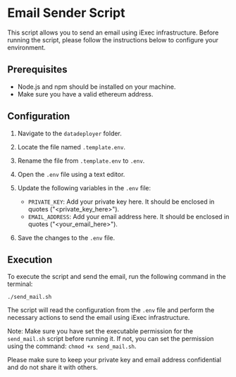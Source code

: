 # Email Sender Script

This script allows you to send an email using iExec infrastructure. Before running the script, please follow the instructions below to configure your environment.

## Prerequisites

- Node.js and npm should be installed on your machine.
- Make sure you have a valid ethereum address.

## Configuration

1. Navigate to the `datadeployer` folder.

2. Locate the file named `.template.env`.

3. Rename the file from `.template.env` to `.env`.

4. Open the `.env` file using a text editor.

5. Update the following variables in the `.env` file:

   - `PRIVATE_KEY`: Add your private key here. It should be enclosed in quotes ("<private_key_here>").
   - `EMAIL_ADDRESS`: Add your email address here. It should be enclosed in quotes ("<your_email_here>").

6. Save the changes to the `.env` file.

## Execution

To execute the script and send the email, run the following command in the terminal:

```shell
./send_mail.sh
```

The script will read the configuration from the `.env` file and perform the necessary actions to send the email using iExec infrastructure.

Note: Make sure you have set the executable permission for the `send_mail.sh` script before running it. If not, you can set the permission using the command: `chmod +x send_mail.sh`.

Please make sure to keep your private key and email address confidential and do not share it with others.
